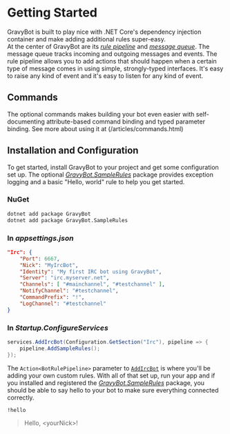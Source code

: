 # Getting Started

GravyBot is built to play nice with .NET Core's dependency injection container and make adding additional rules super-easy.  
At the center of GravyBot are its *[rule pipeline](/api/GravyBot.BotRulePipeline.html)* and *[message queue](/api/GravyBot.MessageQueueService.html)*.  The message queue tracks incoming and outgoing messages and events.  The rule pipeline allows you to add actions that should happen when a certain type of message comes in using simple, strongly-typed interfaces.  It's easy to raise any kind of event and it's easy to listen for any kind of event.

## Commands

The optional commands makes building your bot even easier with self-documenting attribute-based command binding and typed parameter binding.  See more about using it at (/articles/commands.html)

## Installation and Configuration

To get started, install GravyBot to your project and get some configuration set up. The optional *[GravyBot.SampleRules](https://www.nuget.org/packages/GravyBot.SampleRules/)* package provides exception logging and a basic "Hello, world" rule to help you get started.

### NuGet
```bash
dotnet add package GravyBot
dotnet add package GravyBot.SampleRules
```

### In *appsettings.json*
```json
"Irc": {
    "Port": 6667,
    "Nick": "MyIrcBot",
    "Identity": "My first IRC bot using GravyBot",
    "Server": "irc.myserver.net",
    "Channels": [ "#mainchannel", "#testchannel" ],
    "NotifyChannel": "#testchannel",
    "CommandPrefix": "!",
    "LogChannel": "#testchannel"
}
```

### In *Startup.ConfigureServices*
```csharp
services.AddIrcBot(Configuration.GetSection("Irc"), pipeline => {
    pipeline.AddSampleRules();
});
```

The `Action<BotRulePipeline>` parameter to [`AddIrcBot`](/api/GravyBot.Extensions.html#GravyBot_Extensions_AddIrcBot_IServiceCollection_Action_GravyBot_IrcBotConfiguration__Action_GravyBot_BotRulePipeline__) is where you'll be adding your own custom rules.
With all of that set up, run your app and if you installed and registered the *[GravyBot.SampleRules](https://www.nuget.org/packages/GravyBot.SampleRules/)* package, you should be able to say hello to your bot to make sure everything connected correctly.

```
!hello
```

> Hello, &lt;yourNick&gt;!